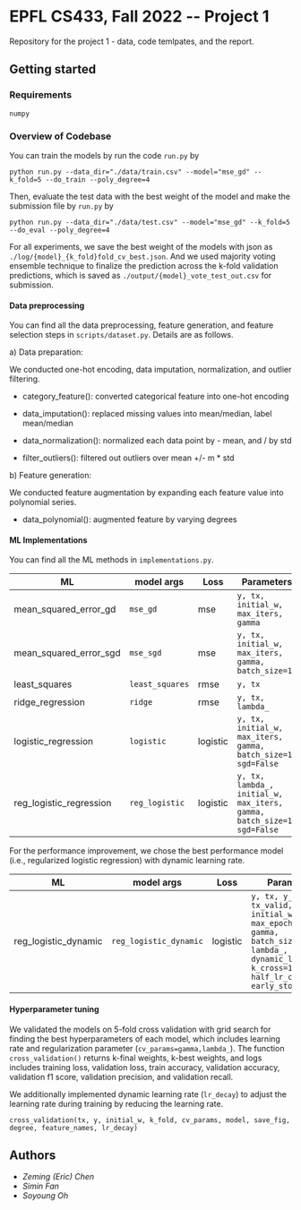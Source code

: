 # EPFL CS433, Fall 2022 -- Project 1

Repository for the project 1 - data, code temlpates, and the report.

## Getting started 

### Requirements

  ```
  numpy
  ```

### Overview of Codebase

You can train the models by run the code `run.py` by 

  ```
  python run.py --data_dir="./data/train.csv" --model="mse_gd" --k_fold=5 --do_train --poly_degree=4
  ```
  
Then, evaluate the test data with the best weight of the model and make the submission file by `run.py` by
  
   ```
   python run.py --data_dir="./data/test.csv" --model="mse_gd" --k_fold=5 --do_eval --poly_degree=4
   ```

For all experiments, we save the best weight of the models with json as `./log/{model}_{k_fold}fold_cv_best.json`. And we used majority voting ensemble technique to finalize the prediction across the k-fold validation predictions, which is saved as `./output/{model}_vote_test_out.csv` for submission. 

#### Data preprocessing

You can find all the data preprocessing, feature generation, and feature selection steps in `scripts/dataset.py`. Details are as follows.

a) Data preparation:

We conducted one-hot encoding, data imputation, normalization, and outlier filtering.

- category_feature(): converted categorical feature into one-hot encoding

- data_imputation(): replaced missing values into mean/median, label mean/median

- data_normalization(): normalized each data point by - mean, and / by std

- filter_outliers(): filtered out outliers over mean +/- m * std

b) Feature generation:

We conducted feature augmentation by expanding each feature value into polynomial series.

- data_polynomial(): augmented feature by varying degrees


#### ML Implementations

You can find all the ML methods in `implementations.py`.
 
| ML | model args          | Loss | Parameters |
|-----------|--------------------|-----------|-----------|
| mean_squared_error_gd | `mse_gd`  | mse | `y, tx, initial_w, max_iters, gamma`  | 
| mean_squared_error_sgd | `mse_sgd` | mse | `y, tx, initial_w, max_iters, gamma, batch_size=1`  |
| least_squares | `least_squares`     | rmse | `y, tx` |
| ridge_regression | `ridge`  | rmse | `y, tx, lambda_` |
| logistic_regression | `logistic`| logistic | `y, tx, initial_w, max_iters, gamma, batch_size=1, sgd=False` |
| reg_logistic_regression | `reg_logistic` | logistic | `y, tx, lambda_, initial_w, max_iters, gamma, batch_size=1, sgd=False` |

For the performance improvement, we chose the best performance model (i.e., regularized logistic regression) with dynamic learning rate.

| ML | model args          | Loss | Parameters |
|-----------|--------------------|-----------|-----------|
| reg_logistic_dynamic | `reg_logistic_dynamic` | logistic | `y, tx, y_valid, tx_valid, initial_w, max_epoch_iters, gamma, batch_size=1, lambda_, dynamic_lr=True, k_cross=10, half_lr_count=2, early_stop_count=4` |



#### Hyperparameter tuning
    
We validated the models on 5-fold cross validation with grid search for finding the best hyperparameters of each model, which includes learning rate and regularization parameter (`cv_params=gamma,lambda_`). The function `cross_validation()` returns k-final weights, k-best weights, and logs includes training loss, validation loss, train accuracy, validation accuracy, validation f1 score, validation precision, and validation recall. 

We additionally implemented dynamic learning rate (`lr_decay`) to adjust the learning rate during training by reducing the learning rate. 

```
cross_validation(tx, y, initial_w, k_fold, cv_params, model, save_fig, degree, feature_names, lr_decay)
```

## Authors

* *Zeming (Eric) Chen*
* *Simin Fan*
* *Soyoung Oh*

